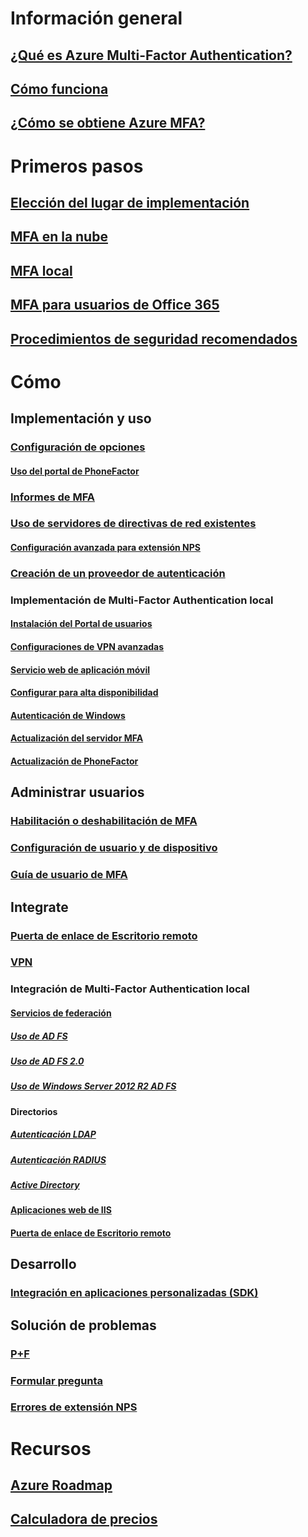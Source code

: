 # Información general
## [¿Qué es Azure Multi-Factor Authentication?](multi-factor-authentication.md)
## [Cómo funciona](multi-factor-authentication-how-it-works.md)
## [¿Cómo se obtiene Azure MFA?](multi-factor-authentication-versions-plans.md)

# Primeros pasos
## [Elección del lugar de implementación](multi-factor-authentication-get-started.md)
## [MFA en la nube](multi-factor-authentication-get-started-cloud.md)
## [MFA local](multi-factor-authentication-get-started-server.md)
## [MFA para usuarios de Office 365](https://support.office.com/article/Plan-for-multi-factor-authentication-for-Office-365-Deployments-043807b2-21db-4d5c-b430-c8a6dee0e6ba)
## [Procedimientos de seguridad recomendados](multi-factor-authentication-security-best-practices.md)

# Cómo
## Implementación y uso
### [Configuración de opciones](multi-factor-authentication-whats-next.md)
#### [Uso del portal de PhoneFactor](multi-factor-authentication-whats-next-pfweb.md)
### [Informes de MFA](multi-factor-authentication-manage-reports.md)
### [Uso de servidores de directivas de red existentes](multi-factor-authentication-nps-extension.md)
#### [Configuración avanzada para extensión NPS](nps-extension-advanced-configuration.md)
### [Creación de un proveedor de autenticación](multi-factor-authentication-get-started-auth-provider.md)
### Implementación de Multi-Factor Authentication local
#### [Instalación del Portal de usuarios](multi-factor-authentication-get-started-portal.md)
#### [Configuraciones de VPN avanzadas](multi-factor-authentication-advanced-vpn-configurations.md)
#### [Servicio web de aplicación móvil](multi-factor-authentication-get-started-server-webservice.md)
#### [Configurar para alta disponibilidad](mfa-server-high-availability.md)
#### [Autenticación de Windows](multi-factor-authentication-get-started-server-windows.md)
#### [Actualización del servidor MFA](multi-factor-authentication-server-upgrade.md)
#### [Actualización de PhoneFactor](multi-factor-authentication-get-started-server-upgrade.md)

## Administrar usuarios
### [Habilitación o deshabilitación de MFA](multi-factor-authentication-get-started-user-states.md)
### [Configuración de usuario y de dispositivo](multi-factor-authentication-manage-users-and-devices.md)
### [Guía de usuario de MFA](./end-user/multi-factor-authentication-end-user.md)

## Integrate
### [Puerta de enlace de Escritorio remoto](nps-extension-remote-desktop-gateway.md)
### [VPN](nps-extension-vpn.md)
### Integración de Multi-Factor Authentication local
#### [Servicios de federación](multi-factor-authentication-get-started-adfs.md)
##### [Uso de AD FS](multi-factor-authentication-get-started-adfs-cloud.md)
##### [Uso de AD FS 2.0](multi-factor-authentication-get-started-adfs-adfs2.md)
##### [Uso de Windows Server 2012 R2 AD FS](multi-factor-authentication-get-started-adfs-w2k12.md)
#### Directorios
##### [Autenticación LDAP](multi-factor-authentication-get-started-server-ldap.md)
##### [Autenticación RADIUS](multi-factor-authentication-get-started-server-radius.md)
##### [Active Directory](multi-factor-authentication-get-started-server-dirint.md)
#### [Aplicaciones web de IIS](multi-factor-authentication-get-started-server-iis.md)
#### [Puerta de enlace de Escritorio remoto](multi-factor-authentication-get-started-server-rdg.md)

## Desarrollo
### [Integración en aplicaciones personalizadas (SDK)](multi-factor-authentication-sdk.md)

## Solución de problemas
### [P+F](multi-factor-authentication-faq.md)
### [Formular pregunta](https://social.msdn.microsoft.com/Forums/newthread?category=windowsazureplatform&forum=windowsazureactiveauthentication&prof=required)
### [Errores de extensión NPS](multi-factor-authentication-nps-errors.md)

# Recursos
## [Azure Roadmap](https://azure.microsoft.com/roadmap/?category=security-identity)
## [Calculadora de precios](https://azure.microsoft.com/pricing/calculator/)
